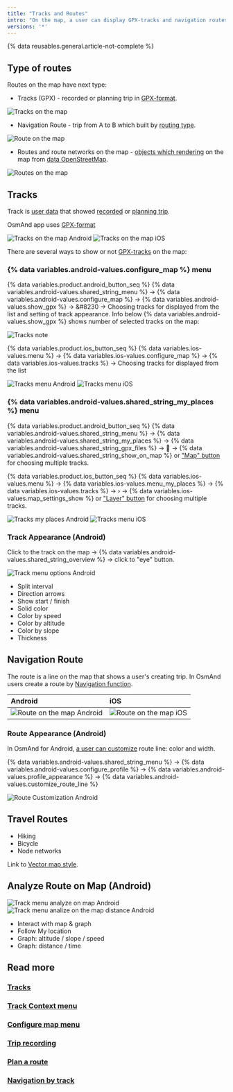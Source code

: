 ```yaml
---
title: "Tracks and Routes"
intro: "On the map, a user can display GPX-tracks and navigation routes."
versions: '*'
---
```


{% data reusables.general.article-not-complete %}

## Type of routes

Routes on the map have next type:
- Tracks (GPX) - recorded or planning trip in [GPX-format](https://en.wikipedia.org/wiki/GPS_Exchange_Format).

![Tracks on the map](/assets/images/map/tracks_layer.png)

- Navigation Route - trip from A to B which built by [routing type](/osmand/navigation/route-navigation).

![Route on the map](/assets/images/map/route_layer.png)

- Routes and route networks on the map - [objects which rendering](/osmand/map/vector-maps#routes) on the map from [data OpenStreetMap](https://wiki.openstreetmap.org/wiki/Relation:route).

![Routes on the map](/assets/images/map/routes_layer.png)


## Tracks 

Track is [user data](/osmand/personal/myplaces) that showed [recorded](/osmand/plugins/trip-recording) or [planning trip](/osmand/plan-route). 

OsmAnd app uses [GPX-format](https://en.wikipedia.org/wiki/GPS_Exchange_Format)

![Tracks on the map Android](/assets/images/map/tracks_layer_android.png) ![Tracks on the map iOS](/assets/images/map/tracks_layer_ios.png) 

There are several ways to show or not [GPX-tracks](/osmand/personal/myplaces) on the map:

### {% data variables.android-values.configure_map %} menu

{% data variables.product.android_button_seq %} {% data variables.android-values.shared_string_menu %} → {% data variables.android-values.configure_map %} → {% data variables.android-values.show_gpx %} → &#8230 → Choosing tracks for displayed from the list and setting of track appearance. Info below {% data variables.android-values.show_gpx %} shows number of selected tracks on the map: 

![Tracks note](/assets/images/map/tracks_note.png)

{% data variables.product.ios_button_seq %} {% data variables.ios-values.menu %} → {% data variables.ios-values.configure_map %} → {% data variables.ios-values.tracks %} → Choosing tracks for displayed from the list 

![Tracks menu Android](/assets/images/map/tracks_menu_android.png) ![Tracks menu iOS](/assets/images/map/tracks_menu_ios.png) 

###  {% data variables.android-values.shared_string_my_places %} menu


{% data variables.product.android_button_seq %} {% data variables.android-values.shared_string_menu %} → {% data variables.android-values.shared_string_my_places %} → {% data variables.android-values.shared_string_gpx_files %} → &#xe802; → {% data variables.android-values.shared_string_show_on_map %}  or ["Map" button](/osmand/personal/tracks#my-places-android) for choosing multiple tracks. 

{% data variables.product.ios_button_seq %} {% data variables.ios-values.menu %} → {% data variables.ios-values.menu_my_places %} → {% data variables.ios-values.tracks %} → &#8250; → {% data variables.ios-values.map_settings_show %} or ["Layer" button](/osmand/personal/tracks#my-places-ios) for choosing multiple tracks.

![Tracks my places Android](/assets/images/map/tracks_myplaces_android.png) ![Tracks menu iOS](/assets/images/map/tracks_myplaces_ios.png)


### Track Appearance (Android)

Click to the track on the map -> {% data variables.android-values.shared_string_overview %} -> click to "eye" button.

![Track menu options Android](/assets/images/map/eye_button_android.png)   


- Split interval
- Direction arrows
- Show start / finish
- Solid color
- Color by speed
- Color by altitude
- Color by slope
- Thickness

## Navigation Route

The route is a line on the map that shows a user's creating trip. In OsmAnd users create a route by [Navigation function](/osmand/navigation).

| Android | iOS |
| :--- | :--- |
| ![Route on the map Android](/assets/images/map/route_layer_android.png) |![Route on the map iOS](/assets/images/map/route_layer_ios.png) |

### Route Appearance (Android)

In OsmAnd for Android, [a user can customize](/osmand/personal/profiles) route line: color and width.

{% data variables.android-values.shared_string_menu %} → {% data variables.android-values.configure_profile %} → {% data variables.android-values.profile_appearance %} → {% data variables.android-values.customize_route_line %}

![Route Customization Android](/assets/images/map/route_custom_android.png)

## Travel Routes


- Hiking 
- Bicycle
- Node networks

Link to [Vector map style](/osmand/map/vector-maps#routes).


## Analyze Route on Map (Android)

![Track menu analyze on map Android](/assets/images/personal/tracks/track_analyze_on_map_android.png) ![Track menu analize on the map distance Android](/assets/images/personal/tracks/track_analyze_on_map_distance_android.png) 

- Interact with map & graph
- Follow My location 
- Graph: altitude / slope / speed
- Graph: distance / time



## Read more

### [Tracks](/osmand/personal/tracks)
### [Track Context menu](/osmand/map/track-context-menu)
### [Configure map menu](/osmand/map/configure-map-menu)
### [Trip recording](/osmand/plugins/trip-recording)
### [Plan a route](/osmand/plan-route)
### [Navigation by track](/osmand/navigation/gpx-navigation)
